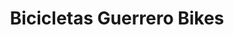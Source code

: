 ---
title: "Bicicletas Guerrero Bikes"
url: /puerto-real/bicicletas-guerrero-bikes/
shop: Fahrrad
---